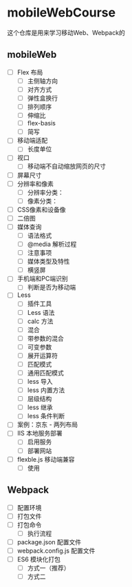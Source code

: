 # mobileWebCourse

这个仓库是用来学习移动Web、Webpack的

## mobileWeb

* [ ] Flex 布局
  * [ ] 主侧轴方向
  * [ ] 对齐方式
  * [ ] 弹性盒换行
  * [ ] 排列顺序
  * [ ] 伸缩比
  * [ ] flex-basis
  * [ ] 简写
* [ ] 移动端适配
  * [ ] 长度单位
* [ ] 视口
  * [ ] 移动端不自动缩放网页的尺寸
* [ ] 屏幕尺寸
* [ ] 分辨率和像素
  * [ ] 分辨率分类：
  * [ ] 像素分类：
* [ ] CSS像素和设备像
* [ ] 二倍图
* [ ] 媒体查询
  * [ ] 语法格式
  * [ ] @media 解析过程
  * [ ] 注意事项
  * [ ] 媒体类型及特性
  * [ ] 横竖屏
* [ ] 手机端和PC端识别
  * [ ] 判断是否为移动端
* [ ] Less
  * [ ] 插件工具
  * [ ] Less 语法
  * [ ] calc 方法
  * [ ] 混合
  * [ ] 带参数的混合
  * [ ] 可变参数
  * [ ] 展开运算符
  * [ ] 匹配模式
  * [ ] 通用匹配模式
  * [ ] less 导入
  * [ ] less 内置方法
  * [ ] 层级结构
  * [ ] less 继承
  * [ ] less 条件判断
* [ ] 案例：京东 - 两列布局
* [ ] IIS 本地服务部署
  * [ ] 启用服务
  * [ ] 部署网站
* [ ] flexble.js 移动端兼容
  * [ ] 使用

## Webpack

* [ ] 配置环境
* [ ] 打包文件
* [ ] 打包命令
  * [ ] 执行流程
* [ ] package.json 配置文件
* [ ] webpack.config.js 配置文件
* [ ] ES6 模块化打包
  * [ ] 方式一（推荐）
  * [ ] 方式二